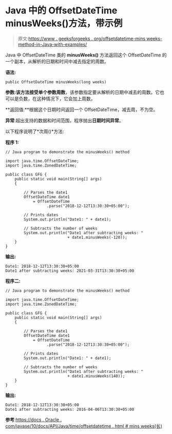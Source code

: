 # Java 中的 OffsetDateTime minusWeeks()方法，带示例

> 原文:[https://www . geeksforgeeks . org/offsetdatetime-mins weeks-method-in-Java-with-examples/](https://www.geeksforgeeks.org/offsetdatetime-minusweeks-method-in-java-with-examples/)

Java 中 OffsetDateTime 类的 **minusWeeks()** 方法返回这个 OffsetDateTime 的一个副本，从解析的日期和时间中减去指定的周数。

**语法:**

```
public OffsetDateTime minusWeeks(long weeks)

```

**参数:**该方法接受单个参数**周数**，该参数指定要从解析的日期中减去的周数。它也可以是负数，在这种情况下，它会加上周数。

**返回值:**根据这个日期时间返回一个 OffsetDateTime，减去周，不为空。

**异常**:超出支持的数据和时间范围，程序抛出**日期时间异常**。

以下程序说明了*次周()*方法:

**程序 1:**

```
// Java program to demonstrate the minusWeeks() method

import java.time.OffsetDateTime;
import java.time.ZonedDateTime;

public class GFG {
    public static void main(String[] args)
    {

        // Parses the date1
        OffsetDateTime date1
            = OffsetDateTime
                  .parse("2018-12-12T13:30:30+05:00");

        // Prints dates
        System.out.println("Date1: " + date1);

        // Subtracts the number of weeks
        System.out.println("Date1 after subtracting weeks: "
                           + date1.minusWeeks(-120));
    }
}
```

**输出:**

```
Date1: 2018-12-12T13:30:30+05:00
Date1 after subtracting weeks: 2021-03-31T13:30:30+05:00

```

**程序二:**

```
// Java program to demonstrate the minusWeeks() method

import java.time.OffsetDateTime;
import java.time.ZonedDateTime;

public class GFG {
    public static void main(String[] args)
    {

        // Parses the date1
        OffsetDateTime date1
            = OffsetDateTime
                  .parse("2018-12-12T13:30:30+05:00");

        // Prints dates
        System.out.println("Date1: " + date1);

        // Subtracts the number of weeks
        System.out.println("Date1 after subtracting weeks: "
                           + date1.minusWeeks(140));
    }
}
```

**输出:**

```
Date1: 2018-12-12T13:30:30+05:00
Date1 after subtracting weeks: 2016-04-06T13:30:30+05:00

```

**参考**:[https://docs . Oracle . com/javase/10/docs/API/Java/time/offsetdatetime . html # mins weeks(长)](https://docs.oracle.com/javase/10/docs/api/java/time/OffsetDateTime.html#minusWeeks(long))